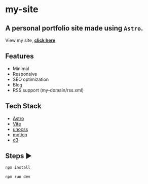 # my-site

## A personal portfolio site made using `Astro`.

View my site, **[click here](https://<change>.netlify.app/)**

## Features

- Minimal
- Responsive
- SEO optimization
- Blog
- RSS support (my-domain/rss.xml)

## Tech Stack

- [Astro](https://astro.build)
- [Vite](https://vitejs.dev/)
- [unocss](https://unocss.dev/)
- [motion](https://motion.dev/)
- [d3](https://d3js.org/)

## Steps ▶️

```bash
npm install
```

```bash
npm run dev
```
